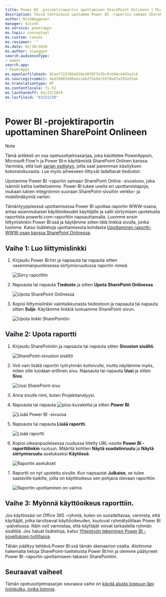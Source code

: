 ```yaml
---
title: Power BI -projektiraportin upottaminen SharePoint Onlineen | Microsoft Docs
description: Tässä tehtävässä upotamme Power BI -raportin samaan SharePoint Online -sivustoon, joka isännöi kahta luetteloamme.
author: NickWaggoner
manager: kvivek
ms.service: powerapps
ms.topic: conceptual
ms.custom: canvas
ms.reviewer: ''
ms.date: 01/30/2018
ms.author: niwaggon
search.audienceType:
- maker
search.app:
- PowerApps
ms.openlocfilehash: 92ae77237064d28e3070f7e7bc9cb94c4493a3c6
ms.sourcegitcommit: 4ed29d83e90a2ecbb2f5e9ec5578e47a293a55ab
ms.translationtype: MT
ms.contentlocale: fi-FI
ms.lasthandoff: 04/23/2019
ms.locfileid: "63321238"
---
```

# <a name="embed-the-power-bi-project-report-in-sharepoint-online"></a>Power BI -projektiraportin upottaminen SharePoint Onlineen
> [!NOTE]
> Tämä artikkeli on osa opetusohjelmasarjaa, joka käsittelee PowerAppsin, Microsoft Flow’n ja Power BI:n käyttämistä SharePoint Onlinen kanssa. Varmista, että luet [sarjan esittelyn](sharepoint-scenario-intro.md), jotta saat paremman käsityksen kokonaiskuvasta. Lue myös aiheeseen liittyvät ladattavat tiedostot.

Upotamme Power BI -raportin samaan SharePoint Online -sivustoon, joka isännöi kahta luetteloamme. Power BI tukee useita eri upottamistapoja, mukaan lukien integroinnin suoraan SharePoint-sivuihin verkko- ja mobiilinäkymiä varten.

Tämäntyyppisessä upottamisessa Power BI upottaa raportin WWW-osana, antaa asianmukaiset käyttöoikeudet käyttäjille ja sallii siirtymisen upotetusta raportista powerbi.com-raporttiin napsauttamalla. Luomme ensin liittymislinkin Power BI:ssä ja käytämme sitten tätä linkkiä sivulla, jonka luomme. Katso lisätietoja upottamisesta kohdasta [Upottaminen raportti-WWW-osan kanssa SharePoint Onlinessa](https://docs.microsoft.com/power-bi/service-embed-report-spo).

## <a name="step-1-generate-an-embed-link"></a>Vaihe 1: Luo liittymislinkki
1. Kirjaudu Power BI:hin ja napsauta tai napauta sitten vasemmanpuoleisessa siirtymisruudussa raportin nimeä.
   
    ![Siirry raporttiin](./media/sharepoint-scenario-embed-report/08-01-01-reports.png)
2. Napsauta tai napauta **Tiedosto** ja sitten **Upota SharePoint Onlinessa**.
   
    ![Upota SharePoint Onlinessa](./media/sharepoint-scenario-embed-report/08-01-02-embed-spo.png)
3. Kopioi liittymislinkki valintaikkunasta tiedostoon ja napsauta tai napauta sitten **Sulje**. Käytämme linkkiä luotuamme SharePoint-sivun.
   
    ![Upota linkki SharePointiin](./media/sharepoint-scenario-embed-report/08-01-03-embed-url.png)

## <a name="step-2-embed-the-report"></a>Vaihe 2: Upota raportti
1. Kirjaudu SharePointiin ja napsauta tai napauta sitten **Sivuston sisältö**.
   
    ![SharePoint-sivuston sisältö](./media/sharepoint-scenario-embed-report/08-01-04-site-contents.png)
2. Voit vain lisätä raportin työryhmän kotisivulle, mutta näytämme myös, miten sille luodaan erillinen sivu. Napsauta tai napauta **Uusi** ja sitten **Sivu**.
   
    ![Uusi SharePoint-sivu](./media/sharepoint-scenario-embed-report/08-01-05-new-page.png)
3. Anna sivulle nimi, kuten Projektianalyysi.
4. Napsauta tai napauta ![plus-kuvaketta](./media/sharepoint-scenario-embed-report/icon-plus.png) ja sitten **Power BI**.
   
    ![Lisää Power BI -sivuosa](./media/sharepoint-scenario-embed-report/08-01-06-add-page-part.png)
5. Napsauta tai napauta **Lisää raportti**.
   
    ![Lisää raportti](./media/sharepoint-scenario-embed-report/08-01-07-add-report.png)
6. Kopioi oikeanpuoleisessa ruudussa liitetty URL-osoite **Power BI -raporttilinkin** ruutuun. Määritä kohtien **Näytä suodatinruutu** ja **Näytä siirtymisruutu** asetukseksi **Käytössä**.
   
    ![Raportin asetukset](./media/sharepoint-scenario-embed-report/08-01-08-report-settings.png)
7. Raportti on nyt upotettu sivulle. Kun napsautat **Julkaise**, se tulee saataville kaikille, joilla on käyttöoikeus sen pohjana olevaan raporttiin.
   
    ![Raportin upottaminen on valmis](./media/sharepoint-scenario-embed-report/08-01-09-report-complete.png)

## <a name="step-3-grant-access-to-the-report"></a>Vaihe 3: Myönnä käyttöoikeus raporttiin.
Jos käytössäsi on Office 365 -ryhmiä, kuten on suositeltavaa, varmista, että käyttäjät, jotka tarvitsevat käyttöoikeuden, kuuluvat ryhmätyötilaan Power BI -palvelussa. Näin voit varmistaa, että käyttäjät voivat tarkastella ryhmän sisältöä. Jos haluat lisätietoja, katso [Yhteistyön tekeminen Power BI -sovelluksen työtilassa](https://docs.microsoft.com/power-bi/service-collaborate-power-bi-workspace).

Tähän päättyy tehtävä Power BI:ssä tämän skenaarion osalta. Aloitimme hakemalla tietoja SharePoint-luetteloista Power BI:hin ja olemme päätyneet Power BI -raportin upottamiseen takaisin SharePointiin.

## <a name="next-steps"></a>Seuraavat vaiheet
Tämän opetusohjelmasarjan seuraava vaihe on [käydä alusta loppuun läpi työnkulku, jonka loimme](sharepoint-scenario-summary.md).

